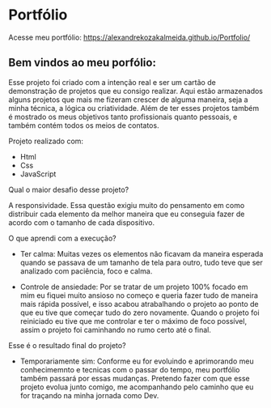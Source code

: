 # Portfólio

Acesse meu portfólio: https://alexandrekozakalmeida.github.io/Portfolio/

## Bem vindos ao meu porfólio:

Esse projeto foi criado com a intenção real e ser um cartão de demonstração de projetos que eu consigo realizar. 
Aqui estão armazenados alguns projetos que mais me fizeram crescer de alguma maneira, seja a minha técnica, a lógica ou criatividade. Além de ter esses projetos também é mostrado os meus objetivos tanto profissionais quanto pessoais, e também contém todos os meios de contatos.

Projeto realizado com:
* Html
* Css
* JavaScript

Qual o maior desafio desse projeto?

A responsividade. Essa questão exigiu muito do pensamento em como distribuir cada elemento da melhor maneira que eu conseguia fazer de acordo com o tamanho de cada dispositivo.

O que aprendi com a execução?

* Ter calma: Muitas vezes os elementos não ficavam da maneira esperada quando se passava de um tamanho de tela para outro, tudo teve que ser analizado com paciência, foco e calma.

* Controle de ansiedade: Por se tratar de um projeto 100% focado em mim eu fiquei muito ansioso no começo e queria fazer tudo de maneira mais rápida possível, e isso acabou atrabalhando o projeto ao ponto de que eu tive que começar tudo do zero novamente. Quando o projeto foi reiniciado eu tive que me controlar e ter o máximo de foco possível, assim o projeto foi caminhando no rumo certo até o final.

Esse é o resultado final do projeto?

* Temporariamente sim: Conforme eu for evoluindo e aprimorando meu conhecimemnto e tecnicas com o passar do tempo, meu portfólio também passará por essas mudanças. Pretendo fazer com que esse projeto evolua junto comigo, me acompanhando pelo caminho que eu for traçando na minha jornada como Dev.

